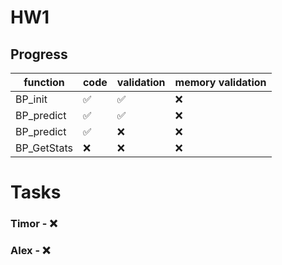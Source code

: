 # HW1

## Progress

<!---
:white_check_mark:
:x:
-->

| function | code | validation | memory validation |
| ------ | ------ | ----------------- | ------------------- |
|BP_init|:white_check_mark:|:white_check_mark:|:x:|
|BP_predict|:white_check_mark:|:white_check_mark:|:x:|
|BP_predict|:white_check_mark:|:x:|:x:|
|BP_GetStats|:x:|:x:|:x:|


# Tasks
### Timor - :x:

### Alex - :x:
